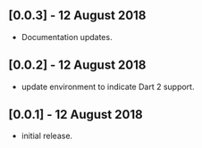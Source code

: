 ## [0.0.3] -   12 August 2018

* Documentation updates.

## [0.0.2] -   12 August 2018

* update environment to indicate Dart 2 support.

## [0.0.1] -   12 August 2018

* initial release.
